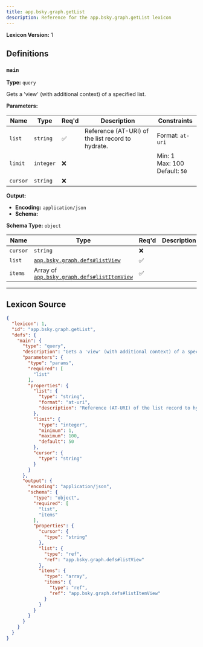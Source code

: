 ```yaml
---
title: app.bsky.graph.getList
description: Reference for the app.bsky.graph.getList lexicon
---
```

**Lexicon Version:** 1

## Definitions

<a name="main"></a>
### `main`

**Type:** `query`

Gets a 'view' (with additional context) of a specified list.

**Parameters:**

| Name | Type | Req'd  | Description | Constraints |
|------|------|----------|-------------|-------------|
| `list` | `string` | ✅  | Reference (AT-URI) of the list record to hydrate. | Format: `at-uri` |
| `limit` | `integer` | ❌  |  | Min: 1<br/>Max: 100<br/>Default: `50` |
| `cursor` | `string` | ❌  |  |  |
**Output:**

- **Encoding:** `application/json`
- **Schema:**

**Schema Type:** `object`

| Name | Type | Req'd  | Description | Constraints |
|------|------|----------|-------------|-------------|
| `cursor` | `string` | ❌  |  |  |
| `list` | [`app.bsky.graph.defs#listView`](/app/bsky/graph/defs#listView) | ✅  |  |  |
| `items` | Array of [`app.bsky.graph.defs#listItemView`](/app/bsky/graph/defs#listItemView) | ✅  |  |  |

---

## Lexicon Source
```json
{
  "lexicon": 1,
  "id": "app.bsky.graph.getList",
  "defs": {
    "main": {
      "type": "query",
      "description": "Gets a 'view' (with additional context) of a specified list.",
      "parameters": {
        "type": "params",
        "required": [
          "list"
        ],
        "properties": {
          "list": {
            "type": "string",
            "format": "at-uri",
            "description": "Reference (AT-URI) of the list record to hydrate."
          },
          "limit": {
            "type": "integer",
            "minimum": 1,
            "maximum": 100,
            "default": 50
          },
          "cursor": {
            "type": "string"
          }
        }
      },
      "output": {
        "encoding": "application/json",
        "schema": {
          "type": "object",
          "required": [
            "list",
            "items"
          ],
          "properties": {
            "cursor": {
              "type": "string"
            },
            "list": {
              "type": "ref",
              "ref": "app.bsky.graph.defs#listView"
            },
            "items": {
              "type": "array",
              "items": {
                "type": "ref",
                "ref": "app.bsky.graph.defs#listItemView"
              }
            }
          }
        }
      }
    }
  }
}
```
